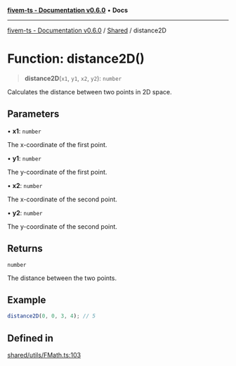 [**fivem-ts - Documentation v0.6.0**](../../../README.md) • **Docs**

***

[fivem-ts - Documentation v0.6.0](../../../README.md) / [Shared](../README.md) / distance2D

# Function: distance2D()

> **distance2D**(`x1`, `y1`, `x2`, `y2`): `number`

Calculates the distance between two points in 2D space.

## Parameters

• **x1**: `number`

The x-coordinate of the first point.

• **y1**: `number`

The y-coordinate of the first point.

• **x2**: `number`

The x-coordinate of the second point.

• **y2**: `number`

The y-coordinate of the second point.

## Returns

`number`

The distance between the two points.

## Example

```ts
distance2D(0, 0, 3, 4); // 5
```

## Defined in

[shared/utils/FMath.ts:103](https://github.com/Purpose-Dev/fivem-ts/blob/main/src/shared/utils/FMath.ts#L103)
